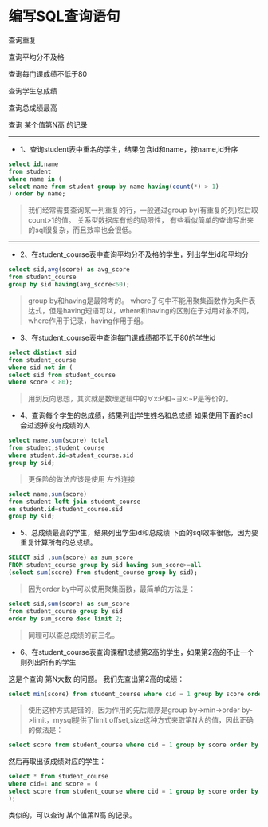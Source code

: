 

# 编写SQL查询语句







查询重复

查询平均分不及格

查询每门课成绩不低于80

查询学生总成绩

查询总成绩最高

查询 某个值第N高 的记录



<hr>



- 1、查询student表中重名的学生，结果包含id和name，按name,id升序

```sql
select id,name
from student
where name in (
select name from student group by name having(count(*) > 1)
) order by name;
```



> 我们经常需要查询某一列重复的行，一般通过group by(有重复的列)然后取count>1的值。 关系型数据库有他的局限性， 有些看似简单的查询写出来的sql很复杂，而且效率也会很低。



<hr>



- 2、在student_course表中查询平均分不及格的学生，列出学生id和平均分

```sql
select sid,avg(score) as avg_score
from student_course
group by sid having(avg_score<60);
```



> group by和having是最常考的。 where子句中不能用聚集函数作为条件表达式，但是having短语可以，where和having的区别在于对用对象不同，where作用于记录，having作用于组。



- 3、在student_course表中查询每门课成绩都不低于80的学生id

```sql
select distinct sid
from student_course
where sid not in (
select sid from student_course
where score < 80);
```

> 用到反向思想，其实就是数理逻辑中的∀x:P和¬∃x:¬P是等价的。



- 4、查询每个学生的总成绩，结果列出学生姓名和总成绩 如果使用下面的sql会过滤掉没有成绩的人

```sql
select name,sum(score) total
from student,student_course
where student.id=student_course.sid
group by sid;
```

>更保险的做法应该是使用 左外连接



```sql
select name,sum(score)
from student left join student_course
on student.id=student_course.sid
group by sid;
```





- 5、总成绩最高的学生，结果列出学生id和总成绩 下面的sql效率很低，因为要重复计算所有的总成绩。

```sql
SELECT sid ,sum(score) as sum_score
FROM student_course group by sid having sum_score>=all
(select sum(score) from student_course group by sid);
```



> 因为order by中可以使用聚集函数，最简单的方法是：



```sql
select sid,sum(score) as sum_score
from student_course group by sid
order by sum_score desc limit 2;
```

> 同理可以查总成绩的前三名。







- 6、在student_course表查询课程1成绩第2高的学生，如果第2高的不止一个则列出所有的学生

这是个查询 第N大数 的问题。 我们先查出第2高的成绩：

```sql
select min(score) from student_course where cid = 1 group by score order by score desc limit 2;
```



> 使用这种方式是错的，因为作用的先后顺序是group by->min->order by->limit，mysql提供了limit offset,size这种方式来取第N大的值，因此正确的做法是：

```sql
select score from student_course where cid = 1 group by score order by score desc limit 1,1;
```



然后再取出该成绩对应的学生：

```sql
select * from student_course
where cid=1 and score = (
select score from student_course where cid = 1 group by score order by score desc limit 1,1
);
```



类似的，可以查询 某个值第N高 的记录。

































































